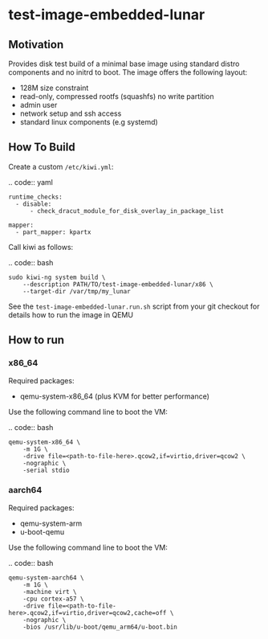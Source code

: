 # test-image-embedded-lunar

## Motivation

Provides disk test build of a minimal base image using standard
distro components and no initrd to boot. The image offers the
following layout:

* 128M size constraint
* read-only, compressed rootfs (squashfs) no write partition
* admin user
* network setup and ssh access
* standard linux components (e.g systemd)

## How To Build

Create a custom `/etc/kiwi.yml`:

.. code:: yaml

    runtime_checks:
      - disable:
          - check_dracut_module_for_disk_overlay_in_package_list

    mapper:
      - part_mapper: kpartx

Call kiwi as follows:

.. code:: bash

    sudo kiwi-ng system build \
        --description PATH/TO/test-image-embedded-lunar/x86 \
        --target-dir /var/tmp/my_lunar

See the `test-image-embedded-lunar.run.sh` script from your git
checkout for details how to run the image in QEMU

## How to run

### x86_64

Required packages:

* qemu-system-x86_64 (plus KVM for better performance)

Use the following command line to boot the VM:

.. code:: bash

    qemu-system-x86_64 \
        -m 1G \
        -drive file=<path-to-file-here>.qcow2,if=virtio,driver=qcow2 \
        -nographic \
        -serial stdio

### aarch64

Required packages:

* qemu-system-arm
* u-boot-qemu

Use the following command line to boot the VM:

.. code:: bash

    qemu-system-aarch64 \
        -m 1G \
        -machine virt \
        -cpu cortex-a57 \
        -drive file=<path-to-file-here>.qcow2,if=virtio,driver=qcow2,cache=off \
        -nographic \
        -bios /usr/lib/u-boot/qemu_arm64/u-boot.bin
